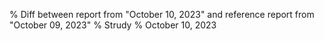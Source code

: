 % Diff between report from "October 10, 2023" and reference report from "October 09, 2023"
% Strudy
% October 10, 2023



